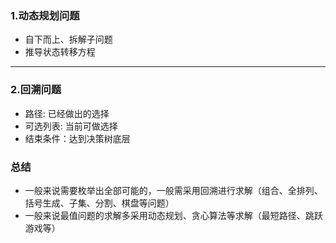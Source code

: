 ### 1.动态规划问题
- 自下而上、拆解子问题
- 推导状态转移方程
***
### 2.回溯问题
- 路径: 已经做出的选择
- 可选列表: 当前可做选择
- 结束条件：达到决策树底层 

### 总结
- 一般来说需要枚举出全部可能的，一般需采用回溯进行求解（组合、全排列、括号生成、子集、分割、棋盘等问题）
- 一般来说最值问题的求解多采用动态规划、贪心算法等求解（最短路径、跳跃游戏等）